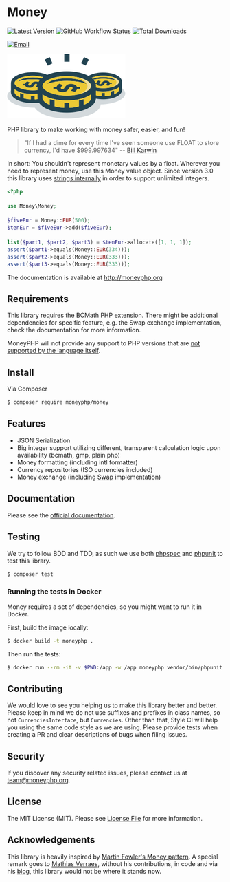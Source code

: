# Money

[![Latest Version](https://img.shields.io/github/release/moneyphp/money.svg?style=flat-square)](https://github.com/moneyphp/money/releases)
![GitHub Workflow Status](https://img.shields.io/github/workflow/status/php-http/message/CI?style=flat-square)
[![Total Downloads](https://img.shields.io/packagist/dt/moneyphp/money.svg?style=flat-square)](https://packagist.org/packages/moneyphp/money)

[![Email](https://img.shields.io/badge/email-team@moneyphp.org-blue.svg?style=flat-square)](mailto:team@moneyphp.org)

![Money PHP](/resources/logo.png?raw=true)

PHP library to make working with money safer, easier, and fun!

> "If I had a dime for every time I've seen someone use FLOAT to store currency, I'd have $999.997634" -- [Bill Karwin](https://twitter.com/billkarwin/status/347561901460447232)

In short: You shouldn't represent monetary values by a float. Wherever
you need to represent money, use this Money value object. Since version
3.0 this library uses [strings internally](https://github.com/moneyphp/money/pull/136)
in order to support unlimited integers.

```php
<?php

use Money\Money;

$fiveEur = Money::EUR(500);
$tenEur = $fiveEur->add($fiveEur);

list($part1, $part2, $part3) = $tenEur->allocate([1, 1, 1]);
assert($part1->equals(Money::EUR(334)));
assert($part2->equals(Money::EUR(333)));
assert($part3->equals(Money::EUR(333)));
```

The documentation is available at http://moneyphp.org


## Requirements

This library requires the BCMath PHP extension. There might be
additional dependencies for specific feature, e.g. the Swap exchange implementation, check the documentation for more information.

MoneyPHP will not provide any support to PHP versions that are
[not supported by the language itself](http://php.net/supported-versions.php).


## Install

Via Composer

```bash
$ composer require moneyphp/money
```


## Features

- JSON Serialization
- Big integer support utilizing different, transparent calculation logic upon availability (bcmath, gmp, plain php)
- Money formatting (including intl formatter)
- Currency repositories (ISO currencies included)
- Money exchange (including [Swap](http://swap.voutzinos.org) implementation)


## Documentation

Please see the [official documentation](http://moneyphp.org).


## Testing

We try to follow BDD and TDD, as such we use both [phpspec](http://www.phpspec.net) and [phpunit](https://phpunit.de) to test this library.

```bash
$ composer test
```

### Running the tests in Docker

Money requires a set of dependencies, so you might want to run it in Docker.

First, build the image locally:

```bash
$ docker build -t moneyphp .
```

Then run the tests:

```bash
$ docker run --rm -it -v $PWD:/app -w /app moneyphp vendor/bin/phpunit --exclude-group segmentation
```


## Contributing

We would love to see you helping us to make this library better and better.
Please keep in mind we do not use suffixes and prefixes in class names,
so not `CurrenciesInterface`, but `Currencies`. Other than that, Style CI will help you
using the same code style as we are using. Please provide tests when creating a PR and clear descriptions of bugs when filing issues.


## Security

If you discover any security related issues, please contact us at [team@moneyphp.org](mailto:team@moneyphp.org).


## License

The MIT License (MIT). Please see [License File](LICENSE) for more information.


## Acknowledgements

This library is heavily inspired by [Martin Fowler's Money pattern](http://martinfowler.com/eaaCatalog/money.html).
A special remark goes to [Mathias Verraes](https://github.com/mathiasverraes), without his contributions,
in code and via his [blog](http://verraes.net/#blog), this library would not be where it stands now.
